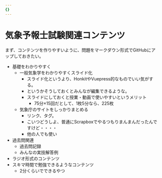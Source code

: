 ```yaml
---
{}
---
```

# 気象予報士試験関連コンテンツ

まず、コンテンツを作りやすいように、問題をマークダウン形式でGitHubにアップしておきたい。

- 基礎をわかりやすく
    - 一般気象学をわかりやすくスライド化
        - スライド化というより、HonkitやVuepress的なものでいい気がする。
        - というかそうしておくとみんなが編集できるような。
        - スライドにしておくと授業・動画で使いやすいというメリット
            - 75分×15回だとして、1枚5分なら、225枚
    - 気象庁のサイトをしっかりまとめる
        - リンク、タグ。
        - こいつどうしよ、普通にScrapboxでやるつもりまんまんだったんですけど・・・・
        - 他の人でも使い
- 過去問関連
    - 過去問記録
    - みんなの実技解答例
- ラジオ形式のコンテンツ
- スキマ時間で勉強できるようなコンテンツ
    - 2分くらいでできるやつ